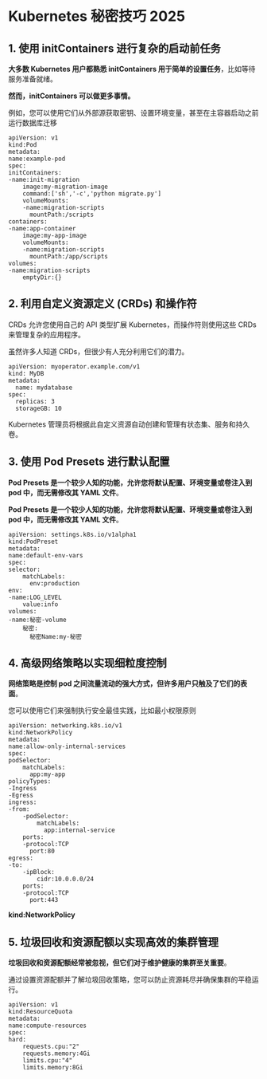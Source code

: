 # Kubernetes 秘密技巧  2025

## 1. 使用 initContainers 进行复杂的启动前任务

**大多数 Kubernetes 用户都熟悉 initContainers 用于简单的设置任务**，比如等待服务准备就绪。

**然而，initContainers 可以做更多事情。**

例如，您可以使用它们从外部源获取密钥、设置环境变量，甚至在主容器启动之前运行数据库迁移

```
apiVersion: v1
kind:Pod
metadata:
name:example-pod
spec:
initContainers:
-name:init-migration
    image:my-migration-image
    command:['sh','-c','python migrate.py']
    volumeMounts:
    -name:migration-scripts
      mountPath:/scripts
containers:
-name:app-container
    image:my-app-image
    volumeMounts:
    -name:migration-scripts
      mountPath:/app/scripts
volumes:
-name:migration-scripts
    emptyDir:{}
```

## **2. 利用自定义资源定义 (CRDs) 和操作符**

CRDs 允许您使用自己的 API 类型扩展 Kubernetes，而操作符则使用这些 CRDs 来管理复杂的应用程序。

虽然许多人知道 CRDs，但很少有人充分利用它们的潜力。

```
apiVersion: myoperator.example.com/v1
kind: MyDB
metadata:
  name: mydatabase
spec:
  replicas: 3
  storageGB: 10
```

Kubernetes 管理员将根据此自定义资源自动创建和管理有状态集、服务和持久卷。

## 3. 使用 Pod Presets 进行默认配置

**Pod Presets 是一个较少人知的功能，允许您将默认配置、环境变量或卷注入到 pod 中，而无需修改其 YAML 文件**。

**Pod Presets 是一个较少人知的功能，允许您将默认配置、环境变量或卷注入到 pod 中，而无需修改其 YAML 文件**。

```
apiVersion: settings.k8s.io/v1alpha1
kind:PodPreset
metadata:
name:default-env-vars
spec:
selector:
    matchLabels:
      env:production
env:
-name:LOG_LEVEL
    value:info
volumes:
-name:秘密-volume
    秘密:
      秘密Name:my-秘密
```

## 4. 高级网络策略以实现细粒度控制

**网络策略是控制 pod 之间流量流动的强大方式，但许多用户只触及了它们的表面**。

您可以使用它们来强制执行安全最佳实践，比如最小权限原则

```
apiVersion: networking.k8s.io/v1
kind:NetworkPolicy
metadata:
name:allow-only-internal-services
spec:
podSelector:
    matchLabels:
      app:my-app
policyTypes:
-Ingress
-Egress
ingress:
-from:
    -podSelector:
        matchLabels:
          app:internal-service
    ports:
    -protocol:TCP
      port:80
egress:
-to:
    -ipBlock:
        cidr:10.0.0.0/24
    ports:
    -protocol:TCP
      port:443
```

**kind:NetworkPolicy**

## 5. 垃圾回收和资源配额以实现高效的集群管理

**垃圾回收和资源配额经常被忽视，但它们对于维护健康的集群至关重要**。

通过设置资源配额并了解垃圾回收策略，您可以防止资源耗尽并确保集群的平稳运行。

```
apiVersion: v1
kind:ResourceQuota
metadata:
name:compute-resources
spec:
hard:
    requests.cpu:"2"
    requests.memory:4Gi
    limits.cpu:"4"
    limits.memory:8Gi
```